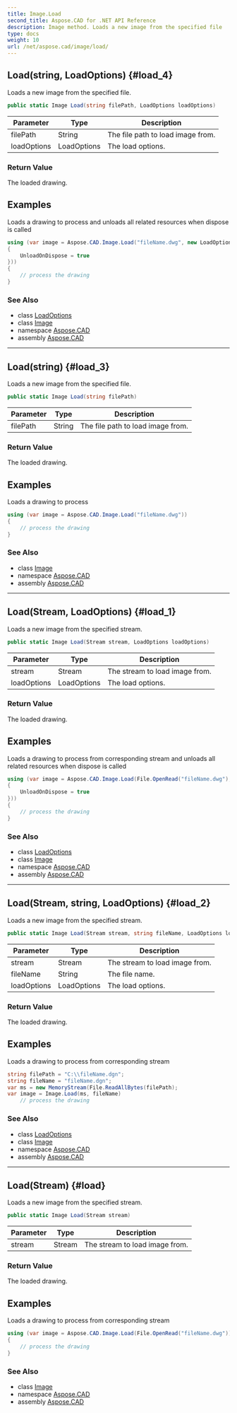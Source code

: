 ```yaml
---
title: Image.Load
second_title: Aspose.CAD for .NET API Reference
description: Image method. Loads a new image from the specified file
type: docs
weight: 10
url: /net/aspose.cad/image/load/
---
```

## Load(string, LoadOptions) {#load_4}

Loads a new image from the specified file.

```csharp
public static Image Load(string filePath, LoadOptions loadOptions)
```

| Parameter | Type | Description |
| --- | --- | --- |
| filePath | String | The file path to load image from. |
| loadOptions | LoadOptions | The load options. |

### Return Value

The loaded drawing.

## Examples

Loads a drawing to process and unloads all related resources when dispose is called

```csharp
using (var image = Aspose.CAD.Image.Load("fileName.dwg", new LoadOptions
{
    UnloadOnDispose = true
}))
{
    // process the drawing
}
```

### See Also

* class [LoadOptions](../../loadoptions/)
* class [Image](../)
* namespace [Aspose.CAD](../../../aspose.cad/)
* assembly [Aspose.CAD](../../../)

---

## Load(string) {#load_3}

Loads a new image from the specified file.

```csharp
public static Image Load(string filePath)
```

| Parameter | Type | Description |
| --- | --- | --- |
| filePath | String | The file path to load image from. |

### Return Value

The loaded drawing.

## Examples

Loads a drawing to process

```csharp
using (var image = Aspose.CAD.Image.Load("fileName.dwg"))
{
    // process the drawing
}
```

### See Also

* class [Image](../)
* namespace [Aspose.CAD](../../../aspose.cad/)
* assembly [Aspose.CAD](../../../)

---

## Load(Stream, LoadOptions) {#load_1}

Loads a new image from the specified stream.

```csharp
public static Image Load(Stream stream, LoadOptions loadOptions)
```

| Parameter | Type | Description |
| --- | --- | --- |
| stream | Stream | The stream to load image from. |
| loadOptions | LoadOptions | The load options. |

### Return Value

The loaded drawing.

## Examples

Loads a drawing to process from corresponding stream and unloads all related resources when dispose is called

```csharp
using (var image = Aspose.CAD.Image.Load(File.OpenRead("fileName.dwg"), new LoadOptions
{
    UnloadOnDispose = true
}))
{
    // process the drawing
}
```

### See Also

* class [LoadOptions](../../loadoptions/)
* class [Image](../)
* namespace [Aspose.CAD](../../../aspose.cad/)
* assembly [Aspose.CAD](../../../)

---

## Load(Stream, string, LoadOptions) {#load_2}

Loads a new image from the specified stream.

```csharp
public static Image Load(Stream stream, string fileName, LoadOptions loadOptions = null)
```

| Parameter | Type | Description |
| --- | --- | --- |
| stream | Stream | The stream to load image from. |
| fileName | String | The file name. |
| loadOptions | LoadOptions | The load options. |

### Return Value

The loaded drawing.

## Examples

Loads a drawing to process from corresponding stream

```csharp
string filePath = "C:\\fileName.dgn";
string fileName = "fileName.dgn";
var ms = new MemoryStream(File.ReadAllBytes(filePath);
var image = Image.Load(ms, fileName)
    // process the drawing
```

### See Also

* class [LoadOptions](../../loadoptions/)
* class [Image](../)
* namespace [Aspose.CAD](../../../aspose.cad/)
* assembly [Aspose.CAD](../../../)

---

## Load(Stream) {#load}

Loads a new image from the specified stream.

```csharp
public static Image Load(Stream stream)
```

| Parameter | Type | Description |
| --- | --- | --- |
| stream | Stream | The stream to load image from. |

### Return Value

The loaded drawing.

## Examples

Loads a drawing to process from corresponding stream

```csharp
using (var image = Aspose.CAD.Image.Load(File.OpenRead("fileName.dwg"))
{
    // process the drawing
}
```

### See Also

* class [Image](../)
* namespace [Aspose.CAD](../../../aspose.cad/)
* assembly [Aspose.CAD](../../../)


